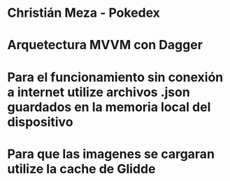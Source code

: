 # Christián Meza - Pokedex
# Arquetectura MVVM con Dagger
# Para el funcionamiento sin conexión a internet utilize archivos .json guardados en la memoria local del dispositivo
# Para que las imagenes se cargaran utilize la cache de Glidde 
